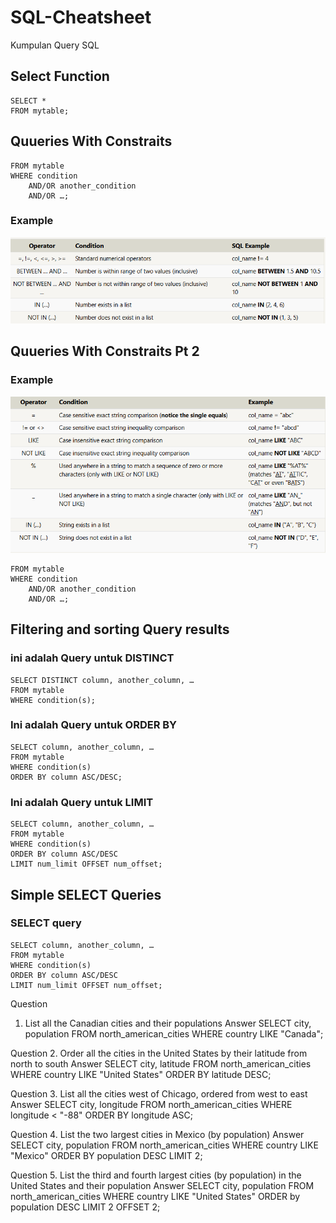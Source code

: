 # SQL-Cheatsheet
Kumpulan Query SQL

## Select Function 
```Select query for all columns
SELECT * 
FROM mytable;
```
## Quueries With Constraits
```SELECT column, another_column, …
FROM mytable
WHERE condition
    AND/OR another_condition
    AND/OR …;
```
### Example
![hani](https://github.com/Hananiiafif/SQL-Cheatsheet/blob/main/Lesson%202.png)

## Quueries With Constraits Pt 2
### Example 
![hani](https://github.com/Hananiiafif/SQL-Cheatsheet/blob/main/Lesson%203.png)
```SELECT column, another_column, …
FROM mytable
WHERE condition
    AND/OR another_condition
    AND/OR …;
```

## Filtering and sorting Query results
### ini adalah Query untuk DISTINCT

```
SELECT DISTINCT column, another_column, …
FROM mytable
WHERE condition(s);
```

### Ini adalah Query untuk ORDER BY

```
SELECT column, another_column, …
FROM mytable
WHERE condition(s)
ORDER BY column ASC/DESC;
```

### Ini adalah Query untuk LIMIT
```
SELECT column, another_column, …
FROM mytable
WHERE condition(s)
ORDER BY column ASC/DESC
LIMIT num_limit OFFSET num_offset;
```
## Simple SELECT Queries

### SELECT query
```
SELECT column, another_column, …
FROM mytable
WHERE condition(s)
ORDER BY column ASC/DESC
LIMIT num_limit OFFSET num_offset;
```
Question 
1. List all the Canadian cities and their populations
Answer 
SELECT city, population
FROM north_american_cities
WHERE country LIKE "Canada";

Question
2. Order all the cities in the United States by their latitude from north to south
Answer
SELECT city, latitude
FROM north_american_cities
WHERE country LIKE "United States"
ORDER BY latitude DESC;

Question 
3. List all the cities west of Chicago, ordered from west to east
Answer
SELECT city, longitude
FROM north_american_cities
WHERE longitude < "-88"
ORDER BY longitude ASC;

Question 
4. List the two largest cities in Mexico (by population)
Answer
SELECT city, population
FROM north_american_cities
WHERE country LIKE "Mexico"
ORDER BY population DESC
LIMIT 2;

Question
5. List the third and fourth largest cities (by population) in the United States and their population
Answer
SELECT city, population
FROM north_american_cities
WHERE country LIKE "United States"
ORDER by population DESC
LIMIT 2 OFFSET 2;
